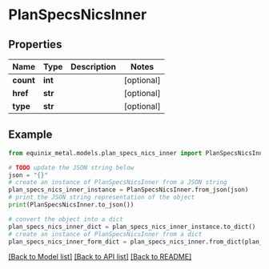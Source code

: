 # PlanSpecsNicsInner


## Properties

Name | Type | Description | Notes
------------ | ------------- | ------------- | -------------
**count** | **int** |  | [optional] 
**href** | **str** |  | [optional] 
**type** | **str** |  | [optional] 

## Example

```python
from equinix_metal.models.plan_specs_nics_inner import PlanSpecsNicsInner

# TODO update the JSON string below
json = "{}"
# create an instance of PlanSpecsNicsInner from a JSON string
plan_specs_nics_inner_instance = PlanSpecsNicsInner.from_json(json)
# print the JSON string representation of the object
print(PlanSpecsNicsInner.to_json())

# convert the object into a dict
plan_specs_nics_inner_dict = plan_specs_nics_inner_instance.to_dict()
# create an instance of PlanSpecsNicsInner from a dict
plan_specs_nics_inner_form_dict = plan_specs_nics_inner.from_dict(plan_specs_nics_inner_dict)
```
[[Back to Model list]](../README.md#documentation-for-models) [[Back to API list]](../README.md#documentation-for-api-endpoints) [[Back to README]](../README.md)


